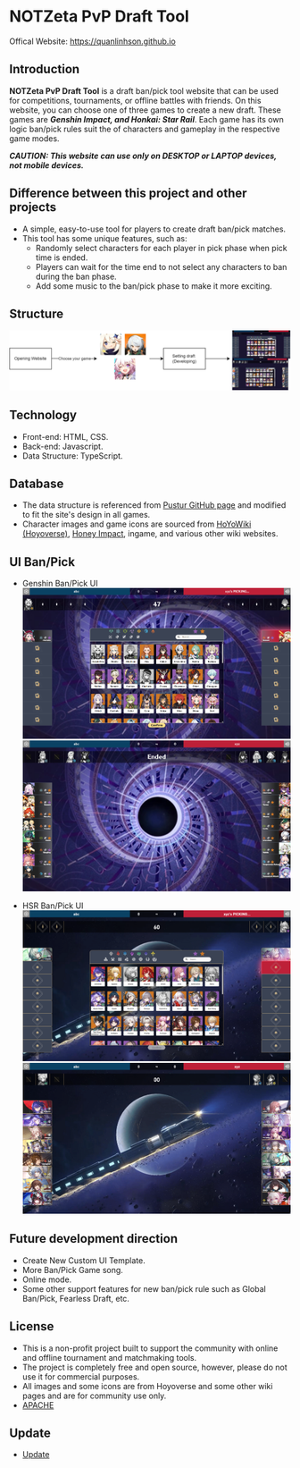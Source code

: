 # NOTZeta PvP Draft Tool

Offical Website: https://quanlinhson.github.io 

## Introduction
**NOTZeta PvP Draft Tool** is a draft ban/pick tool website that can be used for competitions, tournaments, or offline battles with friends. On this website, you can choose one of three games to create a new draft. These games are ***Genshin Impact, and Honkai: Star Rail***. Each game has its own logic ban/pick rules suit the of characters and gameplay in the respective game modes.

***CAUTION: This website can use only on DESKTOP or LAPTOP devices, not mobile devices.***

## Difference between this project and other projects
- A simple, easy-to-use tool for players to create draft ban/pick matches.
- This tool has some unique features, such as:
  -	Randomly select characters for each player in pick phase when pick time is ended.
  - Players can wait for the time end to not select any characters to ban during the ban phase.
  - Add some music to the ban/pick phase to make it more exciting. 

## Structure
![Structure](/src/All/images/structure.png)

## Technology
-	Front-end: HTML, CSS.
-	Back-end: Javascript.
-	Data Structure: TypeScript.

##	Database
- The data structure is referenced from [Pustur GitHub page](https://github.com/Pustur/genshin-impact-team-randomizer) and modified to fit the site's design in all games.
- Character images and game icons are sourced from [HoYoWiki (Hoyoverse)](https://wiki.hoyolab.com/), [Honey Impact](https://gensh.honeyhunterworld.com/), ingame, and various other wiki websites.

##	UI Ban/Pick 
- Genshin Ban/Pick UI
![GI Begin Ban/Pick](/src/All/images/GI1.png)
![GI After Ban/Pick](/src/All/images/GI2.png)

- HSR Ban/Pick UI
![HSR Begin Ban/Pick](/src/All/images/HSR1.png)
![HSR After Ban/Pick](/src/All/images/HSR2.png)

##	Future development direction
- Create New Custom UI Template.
-	More Ban/Pick Game song.
-	Online mode.
- Some other support features for new ban/pick rule such as Global Ban/Pick, Fearless Draft, etc. 

##	License
- This is a non-profit project built to support the community with online and offline tournament and matchmaking tools. 
- The project is completely free and open source, however, please do not use it for commercial purposes. 
- All images and some icons are from Hoyoverse and some other wiki pages and are for community use only.
- [APACHE](LICENSE)

## Update
- [Update](CHANGELOG.md)